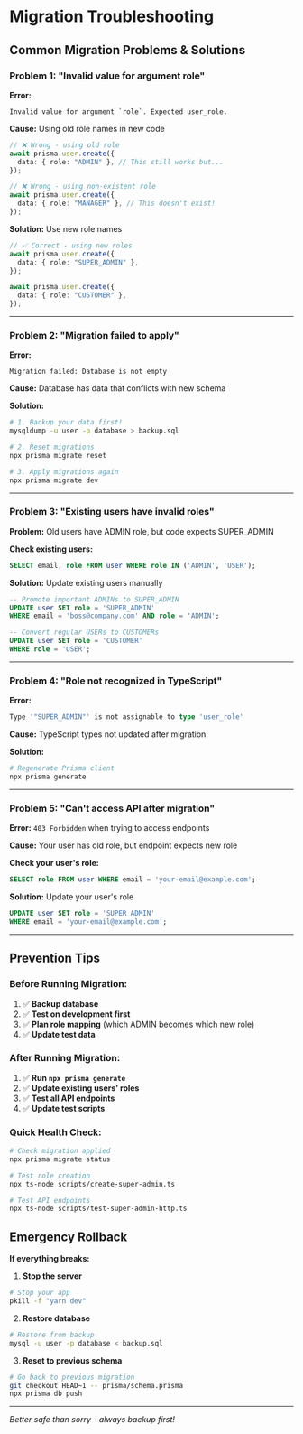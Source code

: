 # Migration Troubleshooting

## Common Migration Problems & Solutions

### **Problem 1: "Invalid value for argument role"**

**Error:**

```
Invalid value for argument `role`. Expected user_role.
```

**Cause:** Using old role names in new code

```typescript
// ❌ Wrong - using old role
await prisma.user.create({
  data: { role: "ADMIN" }, // This still works but...
});

// ❌ Wrong - using non-existent role
await prisma.user.create({
  data: { role: "MANAGER" }, // This doesn't exist!
});
```

**Solution:** Use new role names

```typescript
// ✅ Correct - using new roles
await prisma.user.create({
  data: { role: "SUPER_ADMIN" },
});

await prisma.user.create({
  data: { role: "CUSTOMER" },
});
```

---

### **Problem 2: "Migration failed to apply"**

**Error:**

```
Migration failed: Database is not empty
```

**Cause:** Database has data that conflicts with new schema

**Solution:**

```bash
# 1. Backup your data first!
mysqldump -u user -p database > backup.sql

# 2. Reset migrations
npx prisma migrate reset

# 3. Apply migrations again
npx prisma migrate dev
```

---

### **Problem 3: "Existing users have invalid roles"**

**Problem:** Old users have ADMIN role, but code expects SUPER_ADMIN

**Check existing users:**

```sql
SELECT email, role FROM user WHERE role IN ('ADMIN', 'USER');
```

**Solution:** Update existing users manually

```sql
-- Promote important ADMINs to SUPER_ADMIN
UPDATE user SET role = 'SUPER_ADMIN'
WHERE email = 'boss@company.com' AND role = 'ADMIN';

-- Convert regular USERs to CUSTOMERs
UPDATE user SET role = 'CUSTOMER'
WHERE role = 'USER';
```

---

### **Problem 4: "Role not recognized in TypeScript"**

**Error:**

```typescript
Type '"SUPER_ADMIN"' is not assignable to type 'user_role'
```

**Cause:** TypeScript types not updated after migration

**Solution:**

```bash
# Regenerate Prisma client
npx prisma generate
```

---

### **Problem 5: "Can't access API after migration"**

**Error:** `403 Forbidden` when trying to access endpoints

**Cause:** Your user has old role, but endpoint expects new role

**Check your user's role:**

```sql
SELECT role FROM user WHERE email = 'your-email@example.com';
```

**Solution:** Update your user's role

```sql
UPDATE user SET role = 'SUPER_ADMIN'
WHERE email = 'your-email@example.com';
```

---

## Prevention Tips

### **Before Running Migration:**

1. ✅ **Backup database**
2. ✅ **Test on development first**
3. ✅ **Plan role mapping** (which ADMIN becomes which new role)
4. ✅ **Update test data**

### **After Running Migration:**

1. ✅ **Run `npx prisma generate`**
2. ✅ **Update existing users' roles**
3. ✅ **Test all API endpoints**
4. ✅ **Update test scripts**

### **Quick Health Check:**

```bash
# Check migration applied
npx prisma migrate status

# Test role creation
npx ts-node scripts/create-super-admin.ts

# Test API endpoints
npx ts-node scripts/test-super-admin-http.ts
```

## Emergency Rollback

**If everything breaks:**

1. **Stop the server**

```bash
# Stop your app
pkill -f "yarn dev"
```

2. **Restore database**

```bash
# Restore from backup
mysql -u user -p database < backup.sql
```

3. **Reset to previous schema**

```bash
# Go back to previous migration
git checkout HEAD~1 -- prisma/schema.prisma
npx prisma db push
```

---

_Better safe than sorry - always backup first!_
